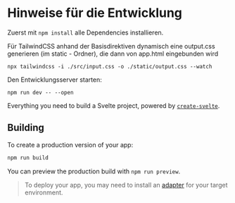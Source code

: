 # Hinweise für die Entwicklung

Zuerst mit `npm install` alle Dependencies installieren.

Für TailwindCSS anhand der Basisdirektiven dynamisch eine output.css generieren (im static - Ordner), die dann von app.html eingebunden wird

`npx tailwindcss -i ./src/input.css -o ./static/output.css --watch`

Den Entwicklungsserver starten:

`npm run dev -- --open`


Everything you need to build a Svelte project, powered by [`create-svelte`](https://github.com/sveltejs/kit/tree/main/packages/create-svelte).

## Building

To create a production version of your app:

```bash
npm run build
```

You can preview the production build with `npm run preview`.

> To deploy your app, you may need to install an [adapter](https://kit.svelte.dev/docs/adapters) for your target environment.

